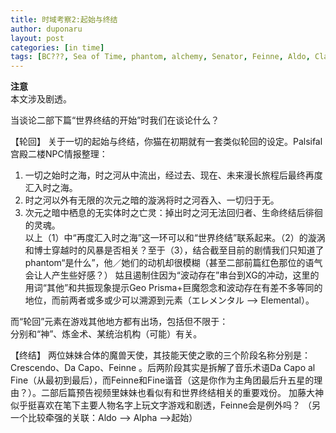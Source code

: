 ```yaml
---
title: 时域考察2:起始与终结
author: duponaru
layout: post
categories: [in time]
tags: [BC???, Sea of Time, phantom, alchemy, Senator, Feinne, Aldo, Clarte, Elemental, Geo Prisma]
---
```


**注意**  
本文涉及剧透。  


当谈论二部下篇“世界终结的开始”时我们在谈论什么？  
  
【轮回】
关于一切的起始与终结，你猫在初期就有一套类似轮回的设定。Palsifal宫殿二楼NPC情报整理：
<span class="image centered"><img src="{{ '/assets/post_img/2020-04-19/circle.png' | relative_url }}" alt="" /></span>  

1. 一切之始时之海，时之河从中流出，经过去、现在、未来漫长旅程后最终再度汇入时之海。  
2. 时之河以外有无限的次元之暗的漩涡将时之河吞入、一切归于无。  
3. 次元之暗中栖息的无实体时之亡灵：掉出时之河无法回归者、生命终结后徘徊的灵魂。  
以上（1）中“再度汇入时之海”这一环可以和“世界终结”联系起来。（2）的漩涡和博士穿越时的风暴是否相关？至于（3），结合截至目前的剧情我们只知道了phantom“是什么”，他／她们的动机却很模糊（甚至二部前篇红色那位的语气会让人产生些好感？）
姑且遏制住因为“波动存在”串台到XG的冲动，这里的用词“其他”和共振现象提示Geo Prisma+巨魔怨念和波动存在有差不多等同的地位，而前两者或多或少可以溯源到元素（エレメンタル --> Elemental）。   


而“轮回”元素在游戏其他地方都有出场，包括但不限于：  
<span class="image centered"><img src="{{ '/assets/post_img/2020-04-19/infty.jpg' | relative_url }}" alt="" /></span>   
分别和“神”、炼金术、某统治机构（可能）有关。


【终结】
两位妹妹合体的魔兽天使，其技能天使之歌的三个阶段名称分别是：Crescendo、Da Capo、Feinne 。后两阶段其实是拆解了音乐术语Da Capo al Fine（从最初到最后），而Feinne和Fine谐音（这是你作为主角团最后升五星的理由？）。二部后篇预告视频里妹妹也看似有和世界终结相关的重要戏份。
加藤大神似乎挺喜欢在笔下主要人物名字上玩文字游戏和剧透，Feinne会是例外吗？
（另一个比较牵强的关联：Aldo --> Alpha -->起始）  
